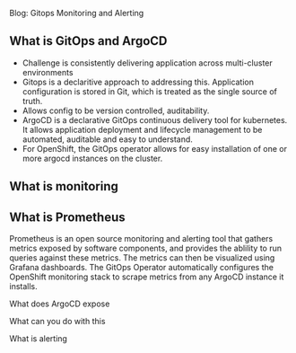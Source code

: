 Blog: Gitops Monitoring and Alerting

What is GitOps and ArgoCD
-------------------------

- Challenge is consistently delivering application across multi-cluster environments
- Gitops is a declaritive approach to addressing this.  Application configuration is stored in Git, which is treated as the single source of truth.
- Allows config to be version controlled, auditability.
- ArgoCD is a declarative GitOps continuous delivery tool for kubernetes.  It allows application deployment and lifecycle management to be automated, auditable and easy to understand.
- For OpenShift, the GitOps operator allows for easy installation of one or more argocd instances on the cluster.


What is monitoring
------------------



What is Prometheus
------------------

Prometheus is an open source monitoring and alerting tool that gathers metrics exposed by software components, and provides the ablility to run queries against these metrics. The metrics can then be visualized using Grafana dashboards. The GitOps Operator automatically configures the OpenShift monitoring stack to scrape metrics from any ArgoCD instance it installs.



What does ArgoCD expose

What can you do with this

What is alerting
